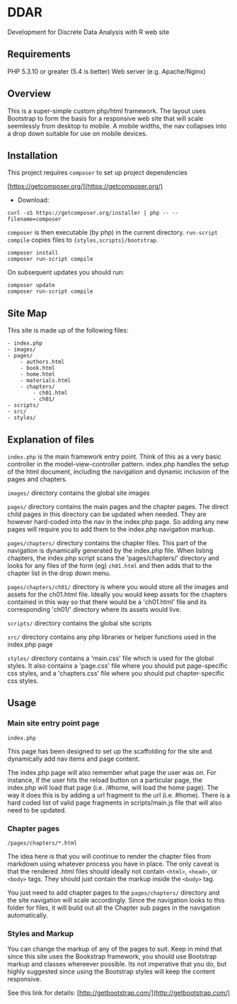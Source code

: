 # DDAR
Development for Discrete Data Analysis with R web site

## Requirements ##

PHP 5.3.10 or greater (5.4 is better)
Web server (e.g. Apache/Nginx)

## Overview ##

This is a super-simple custom php/html framework. The layout uses Bootstrap to
form the basis for a responsive web site that will scale seemlessly from
desktop to mobile. A mobile widths, the nav collapses into a drop down suitable
for use on mobile devices.

## Installation ##

This project requires `composer` to set up project dependencies

[https://getcomposer.org/](https://getcomposer.org/)

* Download:
```
curl -sS https://getcomposer.org/installer | php -- --filename=composer
```

`composer` is then executable (by php) in the current directory. `run-script compile` copies files
to `{styles,scripts}/bootstrap`.
```
composer install
composer run-script compile
```

On subsequent updates you should run:

```
composer update
composer run-script compile
```

## Site Map ##

This site is made up of the following files:

```
- index.php
- images/
- pages/
	- authors.html
	- book.html
	- home.html
	- materials.html
	- chapters/
		- ch01.html
		- ch01/
- scripts/
- src/
- styles/
```

## Explanation of files ##

`index.php` is the main framework entry point. Think of this as a very basic
controller in the model-view-controller pattern. index.php handles the setup of
the html document, including the navigation and dynamic inclusion of the pages
and chapters.

`images/` directory contains the global site images

`pages/` directory contains the main pages and the chapter pages. The direct
child pages  in this directory can be updated when needed. They are however
hard-coded into the nav in the index.php page. So adding any new pages will
require you to add them to the index.php navigation markup.

`pages/chapters/` directory contains the chapter files. This part of the
navigation is dynamically generated by the index.php file. When listing
chapters, the index.php script scans the 'pages/chapters/' directory and looks
for any files of the form (eg) `ch01.html` and then adds that to the chapter
list in the drop down menu.

`pages/chapters/ch01/` directory is where you would store all the images and
assets for the ch01.html file. Ideally you would keep assets for the chapters
contained in this way so that there would be a 'ch01.html' file and its
corresponding 'ch01/' directory where its assets would live.

`scripts/` directory contains the global site scripts

`src/` directory contains any php libraries or helper functions used in the
index.php page

`styles/` directory contains a 'main.css' file which is used for the global
styles. It also contains a 'page.css' file where you should put page-specific
css styles, and a 'chapters.css' file where you should put chapter-specific css
styles.

## Usage ##

### Main site entry point page ###

`index.php`

This page has been designed to set up the scaffolding for the site and
dynamically add nav items and page content.

The index.php page will also remember what page the user was on. For instance,
if the user hits the reload button on a particular page, the index.php will
load that page (i.e. /#home, will load the home page).  The way it does this
is by adding a url fragment to the url (i.e. #home).  There is a hard coded
list of valid page fragments in scripts/main.js file that will also need to
be updated.

### Chapter pages ###

`/pages/chapters/*.html`

The idea here is that you will continue to render the chapter files from
markdown using whatever process you have in place. The only caveat is that the
rendered .html files should ideally not contain `<html>`, `<head>`, or
`<body>` tags. They should just contain the markup inside the `<body>` tag.

You just need to add chapter pages to the `pages/chapters/` directory and the
site navigation will scale accordingly. Since the navigation looks to this
folder for files, it will build out all the Chapter sub pages in the navigation
automatically.

### Styles and Markup ###

You can change the markup of any of the pages to suit. Keep in mind that since
this site uses the Bookstrap framework, you should use Bootstrap markup and
classes whereever possible. Its not imperative that you do, but highly
suggested since using the Bootstrap styles will keep the content responsive.

See this link for details:
[http://getbootstrap.com/](http://getbootstrap.com/)
